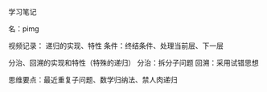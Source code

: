 学习笔记

名：pimg

视频记录：
递归的实现、特性
条件：终结条件、处理当前层、下一层

分治、回溯的实现和特性（特殊的递归）
分治：拆分子问题
回溯：采用试错思想

思维要点：最近重复子问题、数学归纳法、禁人肉递归